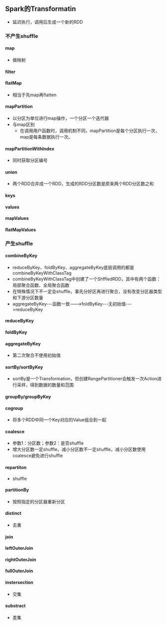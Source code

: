 ## **Spark的Transformatin**

- 延迟执行，调用后生成一个新的RDD

### 不产生shuffle

#### map

- 做映射

#### filter

#### flatMap

- 相当于先map再flatten

#### mapPartition

- 以分区为单位进行map操作，一个分区一个迭代器
- 与map区别
  - 在调用用户函数时，调用机制不同，mapPartition是每个分区执行一次，map是每条数据执行一次。

#### mapPartitionWithIndex

- 同时获取分区编号

#### union

- 两个RDD合并成一个RDD，生成的RDD分区数是原来两个RDD分区数之和

#### keys

#### values

#### mapValues

#### flatMapValues

### 产生shuffle

#### combineByKey

- reduceByKey、foldByKey、aggregateByKey底层调用的都是combineByKeyWithClassTag
- combineByKeyWithClassTag中创建了一个ShffledRDD，其中有两个函数：局部聚合函数、全局聚合函数
- 在特殊情况下不一定会shuffle，事先分好区再进行聚合，没有改变分区器类型和下游分区数量
- aggregateByKey---函数一致--->foldByKey---无初始值--->reduceByKey

#### reduceByKey

#### foldByKey

#### aggregateByKey

- 第二次聚合不使用初始值

#### sortBy/sortByKey

- sortBy是一个Transformation，但创建RangePartitioner会触发一次Action进行采样，得到数据的数量和范围

#### groupBy/groupByKey

#### cogroup

- 将多个RDD中同一个Key对应的Value组合到一起

#### coalesce

- 参数1：分区数；参数2：是否shuffle
- 增大分区数一定shuffle，减小分区数不一定shuffle，减小分区数使用coalesce避免进行shuffle

#### repartiton

- shuffle

#### partitionBy

- 按照指定的分区器重新分区

#### distinct

- 去重

#### join

#### leftOuterJoin

#### rightOuterJoin

#### fullOuterJoin

#### instersection

- 交集

#### substract

- 差集
